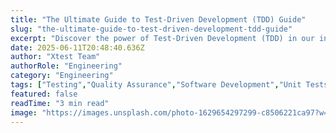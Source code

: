 ```yaml
---
title: "The Ultimate Guide to Test-Driven Development (TDD) Guide"
slug: "the-ultimate-guide-to-test-driven-development-tdd-guide"
excerpt: "Discover the power of Test-Driven Development (TDD) in our informative guide that demystifies this critical software engineering practice. Dive into the world of writing test cases before actual code and see how it can revolutionize your coding efficiency, reduce bugs, and enhance your software quality."
date: 2025-06-11T20:48:40.636Z
author: "Xtest Team"
authorRole: "Engineering"
category: "Engineering"
tags: ["Testing","Quality Assurance","Software Development","Unit Tests","TDD"]
featured: false
readTime: "3 min read"
image: "https://images.unsplash.com/photo-1629654297299-c8506221ca97?w=1200&h=600&fit=crop"
---
```


